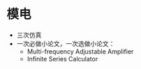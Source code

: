 # 模电
- 三次仿真
- 一次必做小论文，一次选做小论文：
	- Multi-frequency Adjustable Amplifier
	- Infinite Series Calculator
